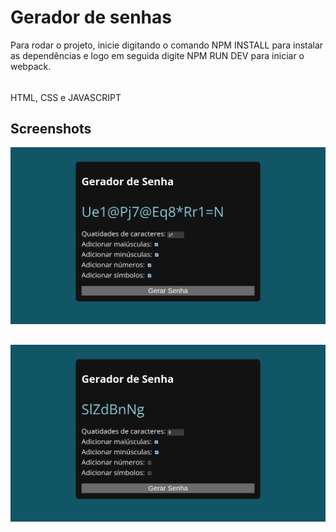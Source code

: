 # Gerador de senhas

Para rodar o projeto, inicie digitando o comando NPM INSTALL para instalar as dependências e logo em seguida digite NPM RUN DEV para iniciar o webpack.

######
HTML, CSS e JAVASCRIPT


## Screenshots
![App Screenshot](https://github.com/Lul4t3ch/password-generator-project/blob/master/screenshots/password-generator-2.png?raw=true)
##
![App Screenshot](https://github.com/Lul4t3ch/password-generator-project/blob/master/screenshots/password-generator1.png?raw=true)

